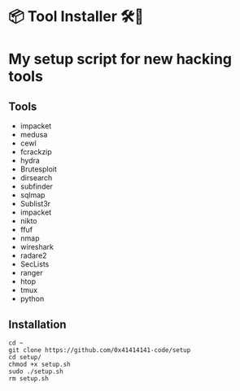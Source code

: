 # 📦 Tool Installer 🛠🧰
# My setup script for new hacking tools

## Tools
- impacket
- medusa
- cewl
- fcrackzip
- hydra
- Brutesploit
- dirsearch
- subfinder
- sqlmap
- Sublist3r
- impacket
- nikto
- ffuf
- nmap
- wireshark
- radare2
- SecLists
- ranger
- htop
- tmux
- python

## Installation



```
cd ~
git clone https://github.com/0x41414141-code/setup
cd setup/
chmod +x setup.sh
sudo ./setup.sh
rm setup.sh
```
